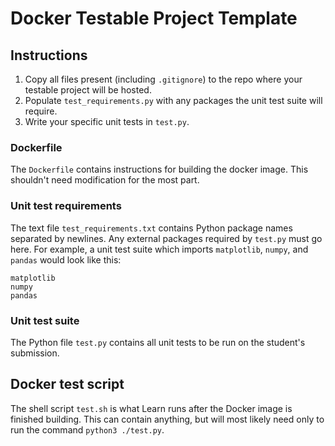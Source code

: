 # Docker Testable Project Template

## Instructions

1. Copy all files present (including `.gitignore`) to the repo where your testable project will be hosted.
2. Populate `test_requirements.py` with any packages the unit test suite will require.
3. Write your specific unit tests in `test.py`.

### Dockerfile

The `Dockerfile` contains instructions for building the docker image. This shouldn't need modification for the most part.

### Unit test requirements

The text file `test_requirements.txt` contains Python package names separated by newlines. Any external packages required by `test.py` must go here. For example, a unit test suite which imports `matplotlib`, `numpy`, and `pandas` would look like this:

```
matplotlib
numpy
pandas
```

### Unit test suite

The Python file `test.py` contains all unit tests to be run on the student's submission.

## Docker test script

The shell script `test.sh` is what Learn runs after the Docker image is finished building. This can contain anything, but will most likely need only to run the command `python3 ./test.py`.
